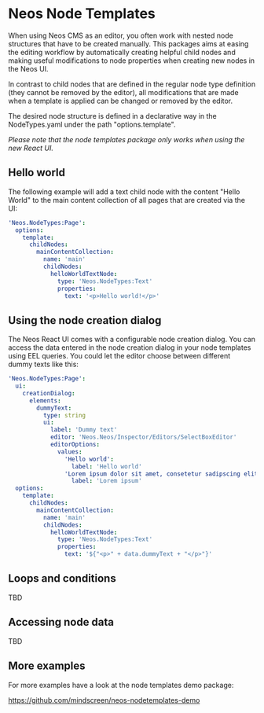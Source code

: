 # Neos Node Templates

When using Neos CMS as an editor, you often work with nested node structures that 
have to be created manually. This packages aims at easing the editing workflow by
automatically creating helpful child nodes and making useful modifications to node 
properties when creating new nodes in the Neos UI.

In contrast to child nodes that are defined in the regular node type definition
(they cannot be removed by the editor), all modifications that are made when a 
template is applied can be changed or removed by the editor.

The desired node structure is defined in a declarative way in the NodeTypes.yaml
under the path "options.template".

*Please note that the node templates package only works when using the new React UI.*

## Hello world

The following example will add a text child node with the content "Hello World"
to the main content collection of all pages that are created via the UI:

```yaml
'Neos.NodeTypes:Page':
  options:
    template:
      childNodes:
        mainContentCollection:
          name: 'main'
          childNodes:
            helloWorldTextNode:
              type: 'Neos.NodeTypes:Text'
              properties:
                text: '<p>Hello world!</p>'
```

## Using the node creation dialog

The Neos React UI comes with a configurable node creation dialog. You can access
the data entered in the node creation dialog in your node templates using EEL queries.
You could let the editor choose between different dummy texts like this:

```yaml
'Neos.NodeTypes:Page':
  ui:
    creationDialog:
      elements:
        dummyText:
          type: string
          ui:
            label: 'Dummy text'
            editor: 'Neos.Neos/Inspector/Editors/SelectBoxEditor'
            editorOptions:
              values:
                'Hello world':
                  label: 'Hello world'
                'Lorem ipsum dolor sit amet, consetetur sadipscing elitr, sed diam nonumy eirmod tempor invidunt ut labore et dolore magna aliquyam erat, sed diam voluptua.':
                  label: 'Lorem ipsum'
  options:
    template:
      childNodes:
        mainContentCollection:
          name: 'main'
          childNodes:
            helloWorldTextNode:
              type: 'Neos.NodeTypes:Text'
              properties:
                text: '${"<p>" + data.dummyText + "</p>"}'
```

## Loops and conditions

TBD

## Accessing node data

TBD

## More examples

For more examples have a look at the node templates demo package:

https://github.com/mindscreen/neos-nodetemplates-demo